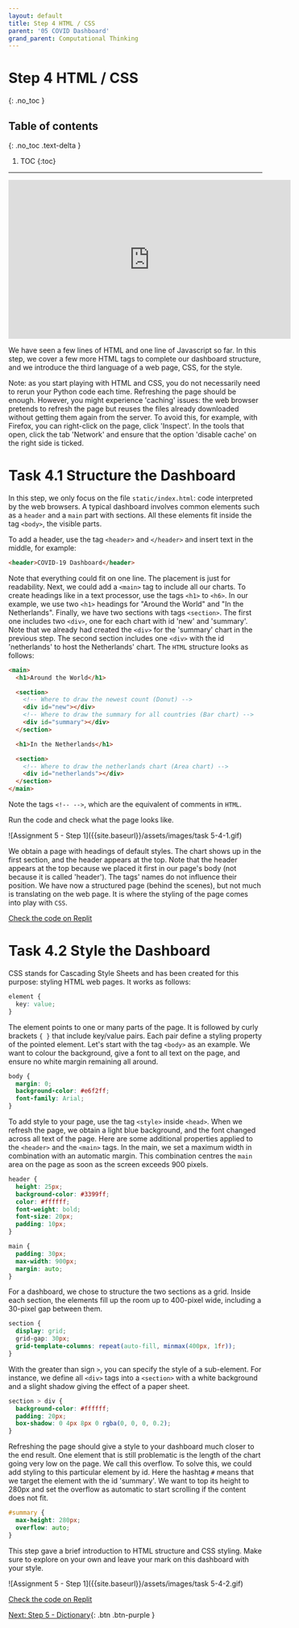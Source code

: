 ```yaml
---
layout: default
title: Step 4 HTML / CSS
parent: '05 COVID Dashboard'
grand_parent: Computational Thinking
---
```


# Step 4 HTML / CSS

{: .no_toc }

## Table of contents

{: .no_toc .text-delta }

1. TOC
{:toc}

---

<iframe width="560" height="315" src="https://www.youtube.com/embed/F8hQdtyRQaY" frameborder="0" allow="accelerometer; autoplay; clipboard-write; encrypted-media; gyroscope; picture-in-picture" allowfullscreen></iframe>

We have seen a few lines of HTML and one line of Javascript so far. In this step, we cover a few more HTML tags to complete our dashboard structure, and we introduce the third language of a web page, CSS, for the style.

Note: as you start playing with HTML and CSS, you do not necessarily need to rerun your Python code each time. Refreshing the page should be enough. However, you might experience 'caching' issues: the web browser pretends to refresh the page but reuses the files already downloaded without getting them again from the server. To avoid this, for example, with Firefox, you can right-click on the page, click 'Inspect'. In the tools that open, click the tab 'Network' and ensure that the option 'disable cache' on the right side is ticked.

# Task 4.1 Structure the Dashboard

In this step, we only focus on the file `static/index.html`: code interpreted by the web browsers. A typical dashboard involves common elements such as a `header` and a `main` part with sections. All these elements fit inside the tag `<body>`, the visible parts.

To add a header, use the tag `<header>` and `</header>` and insert text in the middle, for example:

```html
<header>COVID-19 Dashboard</header>
```

Note that everything could fit on one line. The placement is just for readability. Next, we could add a `<main>` tag to include all our charts. To create headings like in a text processor, use the tags `<h1>` to `<h6>`. In our example, we use two `<h1>` headings for "Around the World" and "In the Netherlands". Finally, we have two sections with tags `<section>`. The first one includes two `<div>`, one for each chart with id 'new' and 'summary'. Note that we already had created the `<div>` for the 'summary' chart in the previous step. The second section includes one `<div>` with the id 'netherlands' to host the Netherlands' chart. The `HTML` structure looks as follows:

```html
<main>
  <h1>Around the World</h1>

  <section>
    <!-- Where to draw the newest count (Donut) -->
    <div id="new"></div>
    <!-- Where to draw the summary for all countries (Bar chart) -->
    <div id="summary"></div>
  </section>

  <h1>In the Netherlands</h1>

  <section>
    <!-- Where to draw the netherlands chart (Area chart) -->
    <div id="netherlands"></div>
  </section>
</main>
```

Note the tags `<!-- -->`, which are the equivalent of comments in `HTML`.

Run the code and check what the page looks like. 

![Assignment 5 - Step 1]({{site.baseurl}}/assets/images/task 5-4-1.gif)

We obtain a page with headings of default styles. The chart shows up in the first section, and the header appears at the top. Note that the header appears at the top because we placed it first in our page's body (not because it is called 'header'). The tags' names do not influence their position. We have now a structured page (behind the scenes), but not much is translating on the web page. It is where the styling of the page comes into play with `CSS`.

[Check the code on Replit](https://repl.it/@IO1075/05-covid-dashboard-step4-1)

# Task 4.2 Style the Dashboard

CSS stands for Cascading Style Sheets and has been created for this purpose: styling HTML web pages. It works as follows:

```css
element {
  key: value;
}
```

The element points to one or many parts of the page. It is followed by curly brackets `{ }` that include key/value pairs. Each pair define a styling property of the pointed element. Let's start with the tag `<body>` as an example. We want to colour the background, give a font to all text on the page, and ensure no white margin remaining all around.

```css
body {
  margin: 0;
  background-color: #e6f2ff;
  font-family: Arial;
}
```

To add style to your page, use the tag `<style>` inside `<head>`. When we refresh the page, we obtain a light blue background, and the font changed across all text of the page. Here are some additional properties applied to the `<header>` and the `<main>` tags. In the main, we set a maximum width in combination with an automatic margin. This combination centres the `main` area on the page as soon as the screen exceeds 900 pixels.

```css
header {
  height: 25px;
  background-color: #3399ff;
  color: #ffffff;
  font-weight: bold;
  font-size: 20px;
  padding: 10px;
}

main {
  padding: 30px;
  max-width: 900px;
  margin: auto;
}
```

For a dashboard, we chose to structure the two sections as a grid. Inside each section, the elements fill up the room up to 400-pixel wide, including a 30-pixel gap between them.

```css
section {
  display: grid;
  grid-gap: 30px;
  grid-template-columns: repeat(auto-fill, minmax(400px, 1fr));
}
```

With the greater than sign `>`, you can specify the style of a sub-element. For instance, we define all `<div>` tags into a `<section>` with a white background and a slight shadow giving the effect of a paper sheet.

```css
section > div {
  background-color: #ffffff;
  padding: 20px;
  box-shadow: 0 4px 8px 0 rgba(0, 0, 0, 0.2);
}
```

Refreshing the page should give a style to your dashboard much closer to the end result. One element that is still problematic is the length of the chart going very low on the page. We call this overflow. To solve this, we could add styling to this particular element by id. Here the hashtag `#` means that we target the element with the id 'summary'. We want to top its height to 280px and set the overflow as automatic to start scrolling if the content does not fit.

```css
#summary {
  max-height: 280px;
  overflow: auto;
}
```

This step gave a brief introduction to HTML structure and CSS styling. Make sure to explore on your own and leave your mark on this dashboard with your style.

![Assignment 5 - Step 1]({{site.baseurl}}/assets/images/task 5-4-2.gif)

[Check the code on Replit](https://repl.it/@IO1075/05-covid-dashboard-step4-2)

[Next: Step 5 - Dictionary]({{site.baseurl}}/assignments/05-covid-dashboard/step5){: .btn .btn-purple }
